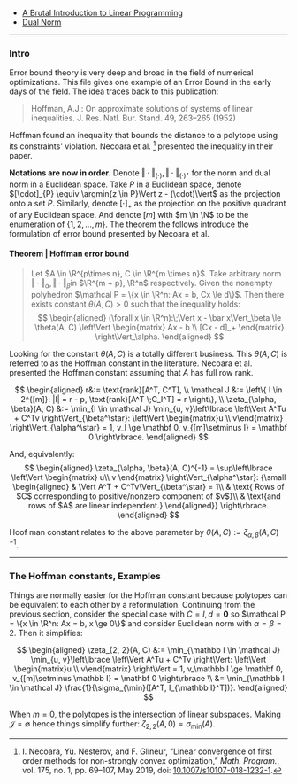 - [A Brutal Introduction to Linear Programming](../AMATH%20514%20Combinatorics%20Optimizations/A%20Brutal%20Introduction%20to%20Linear%20Programming.md)
- [Dual Norm](Background/Dual%20Norm.md)

---
### **Intro**

Error bound theory is very deep and broad in the field of numerical optimizations. 
This file gives one example of an Error Bound in the early days of the field. 
The idea traces back to this publication: 
> Hoffman, A.J.: On approximate solutions of systems of linear inequalities. J. Res. Natl. Bur. Stand. 49, 263–265 (1952)

Hoffman found an inequality that bounds the distance to a polytope using its constraints' violation. 
Necoara et al. [^1] presented the inequality in their paper. 

**Notations are now in order.**
Denote $\Vert \cdot\Vert_{(\cdot)}, \Vert \cdot\Vert_{(\cdot)^\star}$ for the norm and dual norm in a Euclidean space. 
Take $P$ in a Euclidean space, denote $[\cdot]_{P} \equiv \argmin{z \in P}\Vert z - (\cdot)\Vert$ as the projection onto a set $P$. 
Similarly, denote $[\cdot]_+$ as the projection on the positive quadrant of any Euclidean space. 
And denote $[m]$ with $m \in \N$ to be the enumeration of $\{1, 2, \ldots, m\}$. 
The theorem the follows introduce the formulation of error bound presented by Necoara et al. 

#### **Theorem | Hoffman error bound**
> Let $A \in \R^{p\times n}, C \in \R^{m \times n}$. 
> Take arbitrary norm $\Vert \cdot\Vert_\alpha, \Vert \cdot\Vert_\beta$in $\R^{m + p}, \R^n$ respectively. 
> Given the nonempty polyhedron $\mathcal P = \{x \in \R^n: Ax = b, Cx \le d\}$. 
> Then there exists constant $\theta(A, C) > 0$ such that the inequality holds: 
> $$
> \begin{aligned}
>     (\forall x \in \R^n):\;\Vert x - \bar x\Vert_\beta \le \theta(A, C) 
>     \left\Vert
>         \begin{matrix}
>             Ax - b \\ [Cx - d]_+
>         \end{matrix}
>     \right\Vert_\alpha. 
> \end{aligned}
> $$

Looking for the constant $\theta(A, C)$ is a totally different business. 
This $\theta(A, C)$ is referred to as the Hoffman constant in the literature. 
Necoara et al. presented the Hoffman constant assuming that $A$ has full row rank. 

$$
\begin{aligned}
    r&:= \text{rank}[A^T, C^T], 
    \\
    \mathcal J &:= 
    \left\{
        I \in 2^{[m]}: |I| = r - p, \text{rank}[A^T \;C_I^T] = r
    \right\}, 
    \\
    \zeta_{\alpha, \beta}(A, C) &:= 
    \min_{I \in \mathcal J} \min_{u, v}\left\lbrace
        \left\Vert
            A^Tu + C^Tv
        \right\Vert_{\beta^\star}:
        \left\Vert
            \begin{matrix}u \\ v\end{matrix}
        \right\Vert_{\alpha^\star} = 1, 
        v_I \ge \mathbf 0, v_{[m]\setminus I} = \mathbf 0
    \right\rbrace. 
\end{aligned}
$$

And, equivalently: 
$$
\begin{aligned}
    \zeta_{\alpha, \beta}(A, C)^{-1} = \sup\left\lbrace
        \left\Vert
            \begin{matrix}
                u\\ v
            \end{matrix}
        \right\Vert_{\alpha^\star}: 
        {\small \begin{aligned}
            & \Vert A^T + C^Tv\Vert_{\beta^\star} = 1\\
            & \text{ Rows of $C$ corresponding to positive/nonzero component of $v$}\\
            & \text{and rows of $A$ are linear independent.}
        \end{aligned}}
    \right\rbrace.
\end{aligned}
$$

Hoof man constant relates to the above parameter by $\theta(A, C) := \zeta_{\alpha, \beta}(A, C)^{-1}$. 

---
### **The Hoffman constants, Examples**

Things are normally easier for the Hoffman constant because polytopes can be equivalent to each other by a reformulation. 
Continuing from the previous section, consider the special case with $C = I, d = \mathbf 0$ so $\mathcal P = \{x \in \R^n: Ax = b, x \ge 0\}$ and consider Euclidean norm with $\alpha = \beta = 2$. 
Then it simplifies: 

$$
\begin{aligned}
    \zeta_{2, 2}(A, C) &:= 
    \min_{\mathbb I \in \mathcal J} \min_{u, v}\left\lbrace
        \left\Vert
            A^Tu + C^Tv
        \right\Vert: 
        \left\Vert
            \begin{matrix}u \\ v\end{matrix}
        \right\Vert = 1, 
        v_\mathbb I \ge \mathbf 0, v_{[m]\setminus \mathbb I} = \mathbf 0
    \right\rbrace
    \\
    &= \min_{\mathbb I \in \mathcal J} \frac{1}{\sigma_{\min}([A^T, I_{\mathbb I}^T])}. 
\end{aligned}
$$

When $m = 0$, the polytopes is the intersection of linear subspaces. 
Making $\mathcal J = \emptyset$ hence things simplify further: $\zeta_{2, 2}(A, 0) = \sigma_{\min}(A)$. 


[^1]: I. Necoara, Yu. Nesterov, and F. Glineur, “Linear convergence of first order methods for non-strongly convex optimization,” _Math. Program._, vol. 175, no. 1, pp. 69–107, May 2019, doi: [10.1007/s10107-018-1232-1](https://doi.org/10.1007/s10107-018-1232-1).